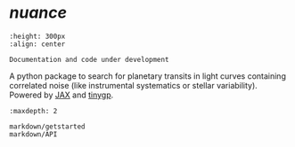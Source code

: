 # *nuance*

```{image} _static/nuance.svg
:height: 300px
:align: center
```

```{warning}
Documentation and code under development
```

A python package to search for planetary transits in light curves containing correlated noise (like instrumental systematics or stellar variability). Powered by [JAX](https://github.com/google/jax) and [tinygp](https://github.com/dfm/tinygp).

```{toctree}
:maxdepth: 2

markdown/getstarted
markdown/API
```